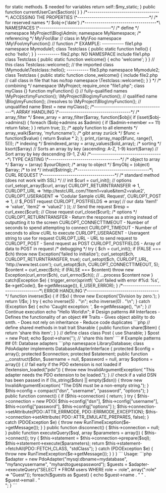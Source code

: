 <?php


/*------------------------------------*\
	OOP
\*------------------------------------*/

/* create class */

class Auth
{

	/*
	
	called on:
	
	$auth = new Auth;
	
	*/
    function __construct()
    {
	
	}


	/* STATIC: method can be called without initialization of the object:
		Auth::handleLogin();
	*/
	
	/* self referencing */
	public static $my_static = 'foo';
    public static function handleLogin()
    {	
	
		// Use self:: instead of $this-> for static methods. $ needed for variables
        return self::$my_static;
    }


    public function currentUserCan($action){


    }

}


/*------------------------------------*\
	ACCESSING THE PROPERTIES
\*------------------------------------*/


/* for reserved names */
$obj->{'date'}



/*------------------------------------*\
	NAMESPACES
\*------------------------------------*/

/* define */

namespace MyProject\Blog\Admin;
namespace MyNamespace;

/* referencing */


My\Foo\Bar // class in My\Foo namespace
\My\Foo\myFunction() // function


/*

EXAMPLE:

-----------  file1.php

namespace Mymodule1;

class Testclass
{
	public static function hello()
	{
		echo 'hello';
	}

}

-----------  file2.php: NO NAMESPACE

include file1.php

class Testclass
{
	public static function welcome()
	{
		echo 'welcome';
	}

}

// this class
Testclass::welcome();

// the imported class
\Mymodule\Testclass::hello();

-----------  file3.php

namespace Mymodule2;

class Testclass
{
	public static function clone_welcome()
	{
		include file2.php
		
		// call class in file that has no/top namespace
		\Testclass::welcome();
		
	}

}


*/


/* combining */

namespace \MyProject;
require_once "file1.php";
class myClass {}
function myFunction() {}
 
// fully-qualified names
\MyProject\myFunction();
\MyProject\Blog\myFunction();
 
// qualified name
\Blog\myFunction(); //resolves to \MyProject\Blog\myFunction();
 
// unqualified name
$test = new myClass();



/*------------------------------------*\
	ARRAY HANDLING
\*------------------------------------*/


/* array_filter */
$new_array = array_filter($array, function($obj){
    if (isset($obj->admins)) {
        foreach ($obj->admins as $admin) {
            if ($admin->member == 11) return false;
        }
    }
    return true;
});

/* apply function to all elements */

array_walk($array, 'myfuncname');



/* gibt array zurück */

$func = function($value) { return $value * 2; };
print_r(array_map($func, range(1, 5)));

/* indexing */

$reindexed_array = array_values($old_array);

/* sorting */

ksort($array) 	// Sorts an array by key (ascending: A-Z, 1-9)
ksort($array)  // Sort array by key descending (9-1, Z-A)


/*------------------------------------*\
	TYPE CASTING
\*------------------------------------*/

/* object to array */
$array =  (array) $yourObject;

/* array to object */
$myObj = (object) $array;


/* to int */

intval($string);


/*------------------------------------*\
	CURL REQUEST
\*------------------------------------*/

/* standard method (does not work with SSL) */

// init
$curl = curl_init();
// options
curl_setopt_array($curl, array(
    CURLOPT_RETURNTRANSFER => 1,
    CURLOPT_URL => 'http://testcURL.com/?item1=value&item2=value2',
    CURLOPT_USERAGENT => 'Codular Sample cURL Request',
    CURLOPT_POST => 1, // $_POST request
    CURLOPT_POSTFIELDS => array(  // our data
        'item1' => 'value',
        'item2' => 'value2'
    )
));
// Send the request
$resp = curl_exec($curl);
// Close request
curl_close($curl);


/* options */

CURLOPT_RETURNTRANSFER - Return the response as a string instead of outputting it to the screen
CURLOPT_CONNECTTIMEOUT - Number of seconds to spend attempting to connect
CURLOPT_TIMEOUT - Number of seconds to allow cURL to execute
CURLOPT_USERAGENT - Useragent string to use for request
CURLOPT_URL - URL to send request to
CURLOPT_POST - Send request as POST
CURLOPT_POSTFIELDS - Array of data to POST in request



/* debugging */

try {
	$ch = curl_init();

	if (FALSE === $ch)
		throw new Exception('failed to initialize');

	curl_setopt($ch, CURLOPT_RETURNTRANSFER, true);
	curl_setopt($ch, CURLOPT_URL, 'http://www.test.com');
	curl_setopt($ch, CURLOPT_CONNECTTIMEOUT, 5);

	$content = curl_exec($ch);

	if (FALSE === $content)
		throw new Exception(curl_error($ch), curl_errno($ch));

	// ...process $content now
} catch(Exception $e) {

	trigger_error(sprintf(
			'Curl failed with error #%d: %s',
			$e->getCode(), $e->getMessage()),
		E_USER_ERROR);

}

/*------------------------------------*\
	ERROR HANDLING
\*------------------------------------*/

function inverse($x) {
    if (!$x) {
        throw new Exception('Division by zero.');
    }
    return 1/$x;
}

try {
    echo inverse(5) . "\n";
    echo inverse(0) . "\n";
} catch (Exception $e) {
    echo 'Caught exception: ',  $e->getMessage(), "\n";
}

// Continue execution
echo "Hello World\n";


# Design patterns

## Interfaces

- Defines the functionality of an object

## Traits

- Gives object ability to do smth.
- Does not rely on inheritance
- Reduce code duplicates

```php
// define shared methods in trait
trait Sharable {
  public function share($item)
  {
    return 'share this item';
  }
}

// define class
class Post {
  use Sharable;
}

$post = new Post;
echo $post->share(''); // 'share this item'

```


# Example patterns

## 01: Database adapters

```php
namespace LibraryDatabase;
 
class PdoAdapter implements DatabaseAdapterInterface
{
    protected $config = array();
    protected $connection;
    protected $statement;
     
    public function __construct($dsn, $username = null, $password = null, array $options = array())
    {
        // fail early if the PDO extension is not loaded
        if (!extension_loaded("pdo")) {
            throw new InvalidArgumentException(
                "This adapter needs the PDO extension to be loaded.");
        }
        // check if a valid DSN has been passed in
        if (!is_string($dsn) || empty($dsn)) {
            throw new InvalidArgumentException(
                "The DSN must be a non-empty string.");
        }
        $this->config = compact("dsn", "username",
            "password", "options");
    }
     
    public function connect()
    {
        if ($this->connection) {
            return;
        }
        try {
            $this->connection = new PDO(
                $this->config["dsn"], 
                $this->config["username"], 
                $this->config["password"], 
                $this->config["options"]
            );
            $this->connection->setAttribute(PDO::ATTR_ERRMODE,
                PDO::ERRMODE_EXCEPTION);
            $this->connection->setAttribute(
                PDO::ATTR_EMULATE_PREPARES, false);
        }
        catch (PDOException $e) {
            throw new RunTimeException($e->getMessage());
        }
    }
     
    public function disconnect()
    {
        $this->connection = null;
    }
     
    public function executeQuery($sql, array $parameters = array())
    {
        $this->connect();
        try {
           $this->statement = $this->connection->prepare($sql);
           $this->statement->execute($parameters);
           return $this->statement->fetchAll(PDO::FETCH_CLASS,
               "stdClass"); 
        }
        catch (PDOException $e) {
            throw new RunTimeException($e->getMessage());
        }
    }
}
```


Usage:

```php
$adapter = new PdoAdapter("mysql:dbname=mydatabase",
    "myfancyusername", "myhardtoguespassword");
 
$guests = $adapter->executeQuery("SELECT * FROM users WHERE role = :role", array(":role" => "Guest"));
 
foreach($guests as $guest) {
    echo $guest->name . " " . $guest->email . "<br>";
}
```



